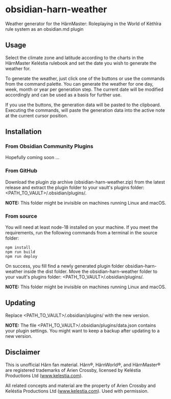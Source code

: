 # obsidian-harn-weather
Weather generator for the HârnMaster: Roleplaying in the World of Kèthîra rule system as an obsidian.md plugin

## Usage

Select the climate zone and latitude according to the charts in the HârnMaster Keléstia rulebook and set the date you wish to generate the weather for.

To generate the weather, just click one of the buttons or use the commands from the command palette. You can generate the weather for one day, week, month or year per generation step. The current date will be modified accordingly and can be used as a basis for further use.

If you use the buttons, the generation data will be pasted to the clipboard. Executing the commands, will paste the generation data into the active note at the current cursor position.

## Installation
### From Obsidian Community Plugins

Hopefully coming soon ...

### From GitHub

Download the plugin zip archive (obsidian-harn-weather.zip) from the latest release and extract the plugin folder to your vault's plugins folder: <PATH_TO_VAULT>/.obsidian/plugins/.

**NOTE:** This folder might be invisible on machines running Linux and macOS.

### From source

You will need at least node-18 installed on your machine. If you meet the requirements, run the following commands from a terminal in the source folder:

```
npm install
npm run build
npm run deploy
```

On success, you fill find a newly generated plugin folder obsidian-harn-weather inside the dist folder. Move the obsidian-harn-weather folder to your vault's plugins folder: <PATH_TO_VAULT>/.obsidian/plugins/.

**NOTE:** This folder might be invisible on machines running Linux and macOS.

## Updating

Replace <PATH_TO_VAULT>/.obsidian/plugins/ with the new version.

**NOTE:** The file <PATH_TO_VAULT>/.obsidian/plugins/data.json contains your plugin settings. You might want to keep a backup after updating to a new version.

## Disclaimer

This is unofficial Hârn fan material. Hârn®, HârnWorld®, and HârnMaster® are registered trademarks of Arien Crossby, licensed by Keléstia Productions Ltd (www.kelestia.com).

All related concepts and material are the property of Arien Crossby and Keléstia Productions Ltd (www.kelestia.com). Used with permission.
